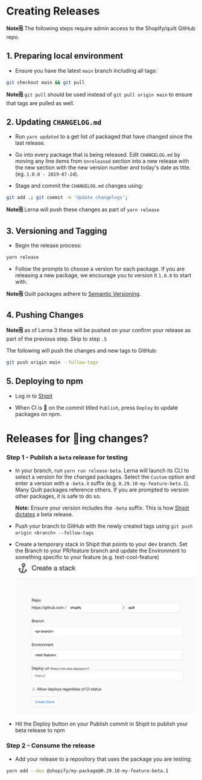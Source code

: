 # Creating Releases

**Note🗒️** The following steps require admin access to the Shopify/quilt GitHub repo.

## 1. Preparing local environment

- Ensure you have the latest `main` branch including all tags:

```sh
git checkout main && git pull
```

**Note🗒️** `git pull` should be used instead of `git pull origin main` to ensure that tags are pulled as well.

## 2. Updating `CHANGELOG.md`

- Run `yarn updated` to a get list of packaged that have changed since the last release.
- Go into every package that is being released. Edit `CHANGELOG.md` by moving any line items from `Unreleased` section into a new release with the new section with the new version number and today's date as title. (eg. `1.0.0 - 2019-07-24`).

- Stage and commit the `CHANGELOG.md` changes using:

```sh
git add .; git commit -m 'Update changelogs';
```

**Note🗒️** Lerna will push these changes as part of `yarn release`

## 3. Versioning and Tagging

- Begin the release process:

```sh
yarn release
```

- Follow the prompts to choose a version for each package. If you are releasing a new package, we encourage you to version it `1.0.0` to start with.

**Note🗒️** Quilt packages adhere to [Semantic Versioning](http://semver.org/spec/v2.0.0.html).

## 4. Pushing Changes

**Note🗒️** as of Lerna 3 these will be pushed on your confirm your release as part of the previous step. Skip to step `.5`

The following will push the changes and new tags to GitHub:

```sh
git push origin main --follow-tags
```

## 5. Deploying to npm

- Log in to [Shipit](https://shipit.shopify.io/shopify/quilt/production)

- When CI is 🍏 on the commit titled `Publish`, press `Deploy` to update packages on npm.

# Releases for 🎩ing changes?

### Step 1 - Publish a `beta` release for testing

- In your branch, run `yarn run release-beta`. Lerna will launch its CLI to select a version for the changed packages. Select the `Custom` option and enter a version with a `-beta.X` suffix (e.g. `0.29.10-my-feature-beta.1`). Many Quilt packages reference others. If you are prompted to version other packages, it is safe to do so.

  **Note:** Ensure your version includes the `-beta` suffix. This is how [Shipit dictates](https://github.com/Shopify/shipit-engine/blob/master/lib/snippets/publish-lerna-independent-packages#L7-L12) a beta release.

- Push your branch to GitHub with the newly created tags using `git push origin <branch> --follow-tags`
- Create a temporary stack in Shipit that points to your dev branch. Set the Branch to your PR/feature branch and update the Environment to something specific to your feature (e.g. test-cool-feature)
  ![Create Shipit Stack](../images/shipit-stack.png)

- Hit the Deploy button on your Publish commit in Shipit to publish your beta release to npm

### Step 2 - Consume the release

- Add your release to a repository that uses the package you are testing:

```sh
yarn add --dev @shopify/my-package@0.29.10-my-feature-beta.1
```
